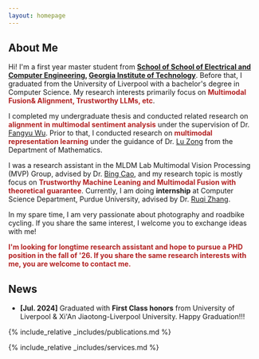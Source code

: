 ```yaml
---
layout: homepage
---
```


## About Me

Hi! I'm a first year master student from **[School of School of Electrical and Computer Engineering](https://ece.gatech.edu/), [Georgia Institute of Technology](https://www.gatech.edu/)**. Before that, I graduated from the University of Liverpool with a bachelor's degree in Computer Science. My research interests primarily focus on **<font color=FireBrick>Multimodal Fusion& Alignment, Trustworthy LLMs, etc</font>**.

I completed my undergraduate thesis and conducted related research on **<font color=FireBrick>alignment in multimodal sentiment analysis</font>** under the supervision of Dr. [Fangyu Wu](https://scholar.xjtlu.edu.cn/en/persons/FangyuWu02). Prior to that, I conducted research on **<font color=FireBrick>multimodal representation learning</font>** under the guidance of Dr. [Lu Zong](https://scholar.xjtlu.edu.cn/en/persons/LuZong) from the Department of Mathematics.

I was a research assistant in the MLDM Lab Multimodal Vision Processing (MVP) Group, advised by Dr. [Bing Cao](https://bcaosudo.github.io/), and my research topic is mostly focus on **<font color=FireBrick>Trustworthy Machine Leaning and Multimodal Fusion with theoretical guarantee</font>**. Currently, I am doing **internship** at Computer Science Department, Purdue University, advised by Dr. [Ruqi Zhang](https://ruqizhang.github.io/).


In my spare time, I am very passionate about photography and roadbike cycling. If you share the same interest, I welcome you to exchange ideas with me!

**<font color=FireBrick>I'm looking for longtime research assistant and hope to pursue a PHD position in the fall of '26. If you share the same research interests with me, you are welcome to contact me.</font>**

## News
- **[Jul. 2024]** Graduated  with **First Class honors** from University of Liverpool & Xi'An Jiaotong-Liverpool University. Happy Graduation!!!


{% include_relative _includes/publications.md %}

{% include_relative _includes/services.md %}
